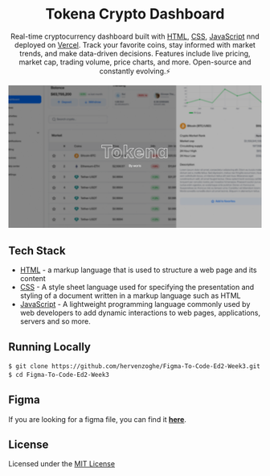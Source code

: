 <h1 align="center">
  Tokena Crypto Dashboard
</h1>
<p align="center">
  Real-time cryptocurrency dashboard built with <a href="https://html.com/" target="_blank">HTML</a>, <a href="https://developer.mozilla.org/fr/docs/Web/CSS" target="_blank">CSS</a>, <a href="https://www.javascript.com/" target="_blank">JavaScript</a> nnd deployed on <a href="https://figma-to-code-ed2-week2-gamma.vercel.app/" target="_blank">Vercel</a>. Track your favorite coins, stay informed with market trends, and make data-driven decisions. Features include live pricing, market cap, trading volume, price charts, and more. Open-source and constantly evolving.⚡
</p>

![preview](https://github.com/hervenzoghe/Figma-To-Code-Ed2-Week3/blob/main/thumbnail.png)

## Tech Stack

- [HTML](https://html.com/) - a markup language that is used to structure a web page and its content
- [CSS](https://tailwindcss.com) - A style sheet language used for specifying the presentation and styling of a document written in a markup language such as HTML
- [JavaScript](https://www.javascript.com/) - A lightweight programming language commonly used by web developers to add dynamic interactions to web pages, applications, servers and so more.

## Running Locally

```bash
$ git clone https://github.com/hervenzoghe/Figma-To-Code-Ed2-Week3.git
$ cd Figma-To-Code-Ed2-Week3
```

## Figma

If you are looking for a figma file, you can find it **[here](https://www.figma.com/design/EkC6uqRpwYw2La5jwOoKHW/Tokena-(Copy)?node-id=0-1&t=mXsJScztxQlobQI7-1)**.

## License 

Licensed under the [MIT License](https://github.com/hervezossou/Figma-To-Code-Ed2-Week3/blob/main/LICENSE)
